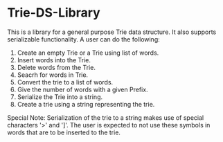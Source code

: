 # Trie-DS-Library
This is a library for a general purpose Trie data structure. It also supports serializable functionality.
A user can do the following:

1. Create an empty Trie or a Trie using list of words.
2. Insert words into the Trie.
3. Delete words from the Trie.
4. Seacrh for words in Trie.
5. Convert the trie to a list of words.
6. Give the number of words with a given Prefix.
7. Serialize the Trie into a string.
8. Create a trie using a string representing the trie.

Special Note: Serialization of the trie to a string makes use of special characters '>' and ']'. The user is expected to not use these symbols in words that are to be inserted to the trie. <br>

